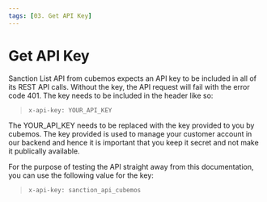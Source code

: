 ```yaml
---
tags: [03. Get API Key]
---
```


# Get API Key

Sanction List API from cubemos expects an API key to be included in all of its REST API calls. Without the key, the API request will fail with the error code 401. The key needs to be included in the header like so: 
<!-- theme: info -->
> ``` x-api-key: YOUR_API_KEY ```

The YOUR_API_KEY needs to be replaced with the key provided to you by cubemos. The key provided is used to manage your customer account in our backend and hence it is important that you keep it secret and not make it publically available. 

For the purpose of testing the API straight away from this documentation, you can use the following value for the key: 
<!-- theme: info -->
> ``` x-api-key: sanction_api_cubemos ```